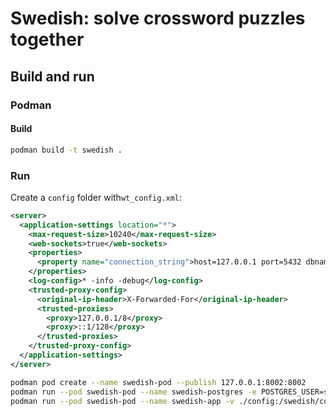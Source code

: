 <!--
SPDX-FileCopyrightText: 2021 Roel Standaert <roel@abittechnical.com>

SPDX-License-Identifier: CC0-1.0
-->

# Swedish: solve crossword puzzles together

## Build and run

### Podman

#### Build

```sh
podman build -t swedish .
```

### Run

Create a `config` folder with`wt_config.xml`:
```xml
<server>
  <application-settings location="*">
    <max-request-size>10240</max-request-size>
    <web-sockets>true</web-sockets>
    <properties>
      <property name="connection_string">host=127.0.0.1 port=5432 dbname=swedish user=swedish password=mypassword</property>
    </properties>
    <log-config>* -info -debug</log-config>
    <trusted-proxy-config>
      <original-ip-header>X-Forwarded-For</original-ip-header>
      <trusted-proxies>
        <proxy>127.0.0.1/8</proxy>
        <proxy>::1/128</proxy>
      </trusted-proxies>
    </trusted-proxy-config>
  </application-settings>
</server>
```

```sh
podman pod create --name swedish-pod --publish 127.0.0.1:8002:8002
podman run --pod swedish-pod --name swedish-postgres -e POSTGRES_USER=swedish -e POSTGRES_PASSWORD=mypassword -d postgres
podman run --pod swedish-pod --name swedish-app -v ./config:/swedish/config:Z -d swedish
```
